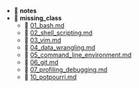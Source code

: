- 📂 __notes__
 - 📂 __missing\_class__
   - 📄 [01\_bash.md](notes/missing_class/01_bash.md)
   - 📄 [02\_shell\_scripting.md](notes/missing_class/02_shell_scripting.md)
   - 📄 [03\_vim.md](notes/missing_class/03_vim.md)
   - 📄 [04\_data\_wrangling.md](notes/missing_class/04_data_wrangling.md)
   - 📄 [05\_command\_line\_environment.md](notes/missing_class/05_command_line_environment.md)
   - 📄 [06\_git.md](notes/missing_class/06_git.md)
   - 📄 [07\_profiling\_debugging.md](notes/missing_class/07_profiling_debugging.md)
   - 📄 [10\_potpourri.md](notes/missing_class/10_potpourri.md)

